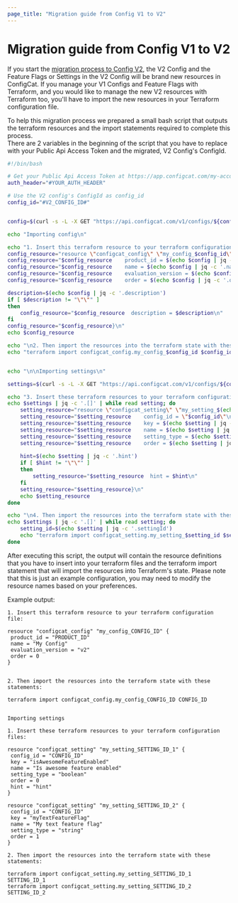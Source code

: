 ```yaml
---
page_title: "Migration guide from Config V1 to V2"
---
```


# Migration guide from Config V1 to V2

If you start the [migration process to Config V2](https://configcat.com/docs/advanced/config-v2-migration-guide/), the V2 Config and the Feature Flags or Settings in the V2 Config will be brand new resources in ConfigCat.
If you manage your V1 Configs and Feature Flags with Terraform, and you would like to manage the new V2 resources with Terraform too, you'll have to import the new resources in your Terraform configuration file.

To help this migration process we prepared a small bash script that outputs the terraform resources and the import statements required to complete this process.  
There are 2 variables in the beginning of the script that you have to replace with your Public Api Access Token and the migrated, V2 Config's ConfigId.

```bash
#!/bin/bash

# Get your Public Api Access Token at https://app.configcat.com/my-account/public-api-credentials and use the "Base64 encoded authorization header" as the auth_header
auth_header="#YOUR_AUTH_HEADER"

# Use the V2 config's ConfigId as config_id
config_id="#V2_CONFIG_ID#"


config=$(curl -s -L -X GET "https://api.configcat.com/v1/configs/${config_id}" -H "Accept: application/json" -H "Authorization: ${auth_header}")

echo "Importing config\n"

echo "1. Insert this terraform resource to your terraform configuration file: \n" 
config_resource="resource \"configcat_config\" \"my_config_$config_id\" {\n"
config_resource="$config_resource    product_id = $(echo $config | jq -c '.product.productId')\n"
config_resource="$config_resource    name = $(echo $config | jq -c '.name')\n"
config_resource="$config_resource    evaluation_version = $(echo $config | jq -c '.evaluationVersion')\n"
config_resource="$config_resource    order = $(echo $config | jq -c '.order')\n"

description=$(echo $config | jq -c '.description')
if [ $description != "\"\"" ]
then
    config_resource="$config_resource  description = $description\n"
fi
config_resource="$config_resource}\n"
echo $config_resource

echo "\n2. Then import the resources into the terraform state with these statements: \n"
echo "terraform import configcat_config.my_config_$config_id $config_id"


echo "\n\nImporting settings\n"

settings=$(curl -s -L -X GET "https://api.configcat.com/v1/configs/${config_id}/settings" -H "Accept: application/json" -H "Authorization: ${auth_header}")

echo "3. Insert these terraform resources to your terraform configuration files: \n" 
echo $settings | jq -c '.[]' | while read setting; do
    setting_resource="resource \"configcat_setting\" \"my_setting_$(echo $setting | jq -c '.settingId')\" {\n"
    setting_resource="$setting_resource    config_id = \"$config_id\"\n"
    setting_resource="$setting_resource    key = $(echo $setting | jq -c '.key')\n"
    setting_resource="$setting_resource    name = $(echo $setting | jq -c '.name')\n"
    setting_resource="$setting_resource    setting_type = $(echo $setting | jq -c '.settingType')\n"
    setting_resource="$setting_resource    order = $(echo $setting | jq -c '.order')\n"
    
    hint=$(echo $setting | jq -c '.hint')
    if [ $hint != "\"\"" ]
    then
        setting_resource="$setting_resource  hint = $hint\n"
    fi
    setting_resource="$setting_resource}\n"
    echo $setting_resource
done

echo "\n4. Then import the resources into the terraform state with these statements: \n"
echo $settings | jq -c '.[]' | while read setting; do
    setting_id=$(echo $setting | jq -c '.settingId')
    echo "terraform import configcat_setting.my_setting_$setting_id $setting_id"
done
```

After executing this script, the output will contain the resource definitions that you have to insert into your terraform files and the terraform import statement that will import the resources into Terraform's state.
Please note that this is just an example configuration, you may need to modify the resource names based on your preferences.

Example output:
```text
1. Insert this terraform resource to your terraform configuration file:

resource "configcat_config" "my_config_CONFIG_ID" {
 product_id = "PRODUCT_ID"
 name = "My Config"
 evaluation_version = "v2"
 order = 0
}


2. Then import the resources into the terraform state with these statements:

terraform import configcat_config.my_config_CONFIG_ID CONFIG_ID


Importing settings

1. Insert these terraform resources to your terraform configuration files: 

resource "configcat_setting" "my_setting_SETTING_ID_1" {
 config_id = "CONFIG_ID"
 key = "isAwesomeFeatureEnabled"
 name = "Is awesome feature enabled"
 setting_type = "boolean"
 order = 0
 hint = "hint"
}

resource "configcat_setting" "my_setting_SETTING_ID_2" {
 config_id = "CONFIG_ID"
 key = "myTextFeatureFlag"
 name = "My text feature flag"
 setting_type = "string"
 order = 1
}

2. Then import the resources into the terraform state with these statements:

terraform import configcat_setting.my_setting_SETTING_ID_1 SETTING_ID_1
terraform import configcat_setting.my_setting_SETTING_ID_2 SETTING_ID_2
```
